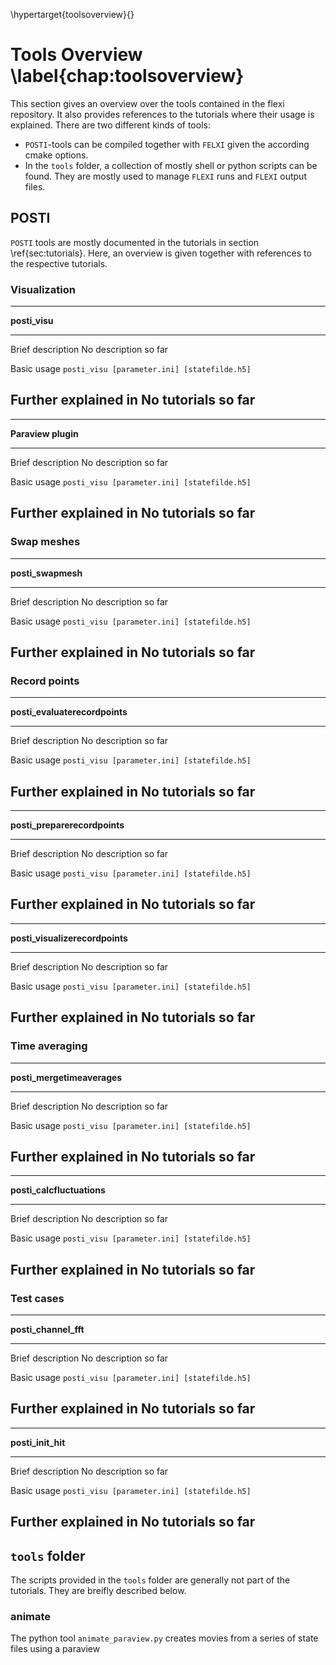 \hypertarget{toolsoverview}{}

# Tools Overview \label{chap:toolsoverview}

This section gives an overview over the tools contained in the flexi repository. It also provides references to the tutorials where their usage is explained. There are two different kinds of tools: 

* `POSTI`-tools can be compiled together with `FELXI` given the according cmake options.
* In the `tools` folder, a collection of mostly shell or python scripts can be found. They are mostly used to manage `FLEXI` runs and `FLEXI` output files. 

## POSTI 

`POSTI` tools are mostly documented in the tutorials in section \ref{sec:tutorials}. Here, an overview is given together with references to the respective tutorials. 

### Visualization

---------------------------------------------------------------------------------------------
**posti_visu**
--------------------------- -----------------------------------------------------------------
Brief description            No description so far 

Basic usage                  `posti_visu [parameter.ini] [statefilde.h5]`

Further explained in         No tutorials so far
---------------------------------------------------------------------------------------------
                                            
---------------------------------------------------------------------------------------------
**Paraview plugin**
--------------------------- -----------------------------------------------------------------
Brief description            No description so far 

Basic usage                  `posti_visu [parameter.ini] [statefilde.h5]`

Further explained in         No tutorials so far
---------------------------------------------------------------------------------------------

### Swap meshes

---------------------------------------------------------------------------------------------
**posti_swapmesh**
--------------------------- -----------------------------------------------------------------
Brief description            No description so far 

Basic usage                  `posti_visu [parameter.ini] [statefilde.h5]`

Further explained in         No tutorials so far
---------------------------------------------------------------------------------------------

### Record points

---------------------------------------------------------------------------------------------
**posti_evaluaterecordpoints**
--------------------------- -----------------------------------------------------------------
Brief description            No description so far 

Basic usage                  `posti_visu [parameter.ini] [statefilde.h5]`

Further explained in         No tutorials so far
---------------------------------------------------------------------------------------------
                                            
---------------------------------------------------------------------------------------------
**posti_preparerecordpoints**
--------------------------- -----------------------------------------------------------------
Brief description            No description so far 

Basic usage                  `posti_visu [parameter.ini] [statefilde.h5]`

Further explained in         No tutorials so far
---------------------------------------------------------------------------------------------

---------------------------------------------------------------------------------------------
**posti_visualizerecordpoints**
--------------------------- -----------------------------------------------------------------
Brief description            No description so far 

Basic usage                  `posti_visu [parameter.ini] [statefilde.h5]`

Further explained in         No tutorials so far
---------------------------------------------------------------------------------------------
                                            

### Time averaging

---------------------------------------------------------------------------------------------
**posti_mergetimeaverages**
--------------------------- -----------------------------------------------------------------
Brief description            No description so far 

Basic usage                  `posti_visu [parameter.ini] [statefilde.h5]`

Further explained in         No tutorials so far
---------------------------------------------------------------------------------------------
                                            
---------------------------------------------------------------------------------------------
**posti_calcfluctuations**
--------------------------- -----------------------------------------------------------------
Brief description            No description so far 

Basic usage                  `posti_visu [parameter.ini] [statefilde.h5]`

Further explained in         No tutorials so far
---------------------------------------------------------------------------------------------
                                            

### Test cases

---------------------------------------------------------------------------------------------
**posti_channel_fft**
--------------------------- -----------------------------------------------------------------
Brief description            No description so far 

Basic usage                  `posti_visu [parameter.ini] [statefilde.h5]`

Further explained in         No tutorials so far
---------------------------------------------------------------------------------------------

---------------------------------------------------------------------------------------------
**posti_init_hit**
--------------------------- -----------------------------------------------------------------
Brief description            No description so far 

Basic usage                  `posti_visu [parameter.ini] [statefilde.h5]`

Further explained in         No tutorials so far
---------------------------------------------------------------------------------------------




## `tools` folder 

The scripts provided in the `tools` folder are generally not part of the tutorials.
They are breifly described below.

### animate

The python tool `animate_paraview.py` creates movies from a series of state files using a paraview 

